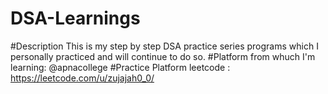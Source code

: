 # DSA-Learnings
#Description
This is my step by step DSA practice series programs which I personally practiced and will continue to do so.
#Platform from whuch I'm learning:
@apnacollege
#Practice Platform
leetcode : https://leetcode.com/u/zujajah0_0/
